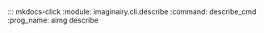 ::: mkdocs-click
    :module: imaginairy.cli.describe
    :command: describe_cmd
    :prog_name: aimg describe